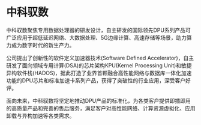 # 

# 中科驭数

中科驭数聚焦专用数据处理器的研发设计，自主研发的国际领先DPU系列产品可广泛应用于超低延迟网络、大数据处理、5G边缘计算、高速存储等场景，助力算力成为数字时代的新生产力。

公司提出了创新性的软件定义加速器技术(Software Defined Accelerator)，自主研发了面向领域专用计算(DSA)的芯片架构KPU(Kernel Processing Unit)和敏捷异构软件栈(HADOS)，据此打造了业界首颗融合高性能网络与数据库一体化加速功能的DPU芯片和标准加速卡系列产品，获得了突破性的行业应用，深受客户好评。

面向未来，中科驭数将坚定地推动DPU产品的标准化，为各类客户提供即插即用的高质量产品和完善的售后服务，满足客户对高性能网络、计算资源虚拟化、应用卸载与异构加速等各类需求。

